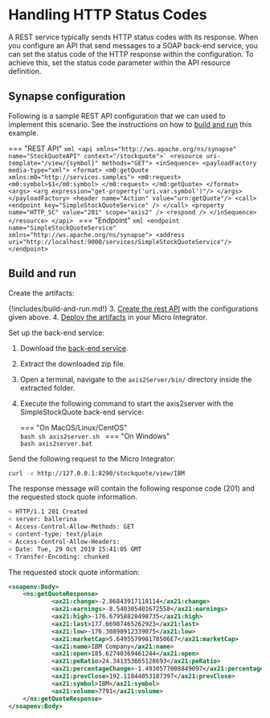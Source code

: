 # Handling HTTP Status Codes
A REST service typically sends HTTP status codes with its response. When you configure an API that send messages to a SOAP back-end service, you can set the status code of the HTTP response within the configuration. To achieve this, set the status code parameter within the API resource definition.

## Synapse configuration  

Following is a sample REST API configuration that we can used to implement this scenario. See the instructions on how to [build and run](#build-and-run) this example.

=== "REST API"
     ```xml
     <api xmlns="http://ws.apache.org/ns/synapse" name="StockQuoteAPI" context="/stockquote">`
         <resource uri-template="/view/{symbol}" methods="GET">
             <inSequence>
                 <payloadFactory media-type="xml">
                     <format>
                         <m0:getQuote xmlns:m0="http://services.samples">
                             <m0:request>
                             <m0:symbol>$1</m0:symbol>
                             </m0:request>
                         </m0:getQuote>
                     </format>
                     <args>
                         <arg expression="get-property('uri.var.symbol')"/>
                     </args>
                 </payloadFactory>
                 <header name="Action" value="urn:getQuote"/>
                 <call>
                     <endpoint key="SimpleStockQuoteService" />
                 </call>
                 <property name="HTTP_SC" value="201" scope="axis2" />
                 <respond />
             </inSequence>
         </resource>
     </api>
     ```
=== "Endpoint" 
     ```xml
     <endpoint name="SimpleStockQuoteService" xmlns="http://ws.apache.org/ns/synapse">
         <address uri="http://localhost:9000/services/SimpleStockQuoteService"/>
     </endpoint>
     ```

## Build and run

Create the artifacts:

{!includes/build-and-run.md!}
3. [Create the rest API]({{base_path}}/develop/creating-artifacts/creating-an-api) with the configurations given above.
4. [Deploy the artifacts]({{base_path}}/develop/deploy-artifacts) in your Micro Integrator.

Set up the back-end service:

1. Download the [back-end service](https://github.com/wso2-docs/WSO2_EI/blob/master/Back-End-Service/axis2Server.zip).
2. Extract the downloaded zip file.
3. Open a terminal, navigate to the `axis2Server/bin/` directory inside the extracted folder.
4. Execute the following command to start the axis2server with the SimpleStockQuote back-end service:
 
    === "On MacOS/Linux/CentOS"   
          ```bash
          sh axis2server.sh
          ```
    === "On Windows"                
          ```bash
          axis2server.bat
          ```

Send the following request to the Micro Integrator:
    
```bash
curl -v http://127.0.0.1:8290/stockquote/view/IBM
```

The response message will contain the following response code (201) and the requested stock quote information.  

```bash
< HTTP/1.1 201 Created
< server: ballerina
< Access-Control-Allow-Methods: GET
< content-type: text/plain
< Access-Control-Allow-Headers: 
< Date: Tue, 29 Oct 2019 15:41:05 GMT
< Transfer-Encoding: chunked
```

The requested stock quote information:

```xml
<soapenv:Body>
    <ns:getQuoteResponse>
            <ax21:change>-2.86843917118114</ax21:change>
            <ax21:earnings>-8.540305401672558</ax21:earnings>
            <ax21:high>-176.67958828498735</ax21:high>
            <ax21:last>177.66987465262923</ax21:last>
            <ax21:low>-176.30898912339075</ax21:low>
            <ax21:marketCap>5.649557998178506E7</ax21:marketCap>
            <ax21:name>IBM Company</ax21:name>
            <ax21:open>185.62740369461244</ax21:open>
            <ax21:peRatio>24.341353665128693</ax21:peRatio>
            <ax21:percentageChange>-1.4930577008849097</ax21:percentageChange>
            <ax21:prevClose>192.11844053187397</ax21:prevClose>
            <ax21:symbol>IBM</ax21:symbol>
            <ax21:volume>7791</ax21:volume>
    </ns:getQuoteResponse>
</soapenv:Body>
```
